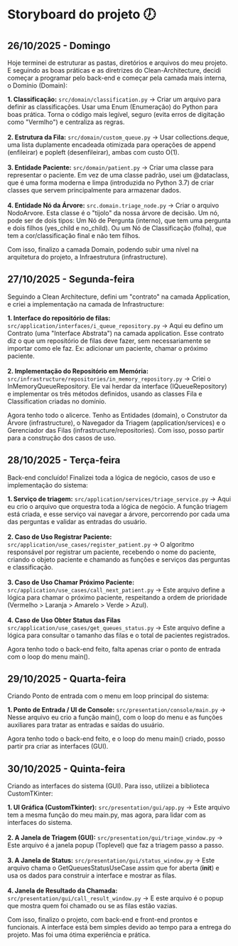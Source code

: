 # Storyboard do projeto 🕖

## 26/10/2025 - Domingo
Hoje terminei de estruturar as pastas, diretórios e arquivos do meu projeto. E seguindo as boas práticas e as diretrizes do Clean-Architecture, decidi começar a programar pelo back-end e começar pela camada mais interna, o Domínio (Domain):

<strong>1. Classificação:</strong> ```src/domain/classification.py``` → Criar um arquivo para definir as classificações. Usar uma Enum (Enumeração) do Python para boas prática. Torna o código mais legível, seguro (evita erros de digitação como "Vermlho") e centraliza as regras. <br><br>
<strong>2. Estrutura da Fila:</strong> ```src/domain/custom_queue.py``` → Usar collections.deque, uma lista duplamente encadeada otimizada para operações de append (enfileirar) e popleft (desenfileirar), ambas com custo O(1). <br><br>
<strong>3. Entidade Paciente:</strong> ```src/domain/patient.py``` → Criar uma classe para representar o paciente. Em vez de uma classe padrão, usei um @dataclass, que é uma forma moderna e limpa (introduzida no Python 3.7) de criar classes que servem principalmente para armazenar dados. <br><br>
<strong>4. Entidade Nó da Árvore:</strong> ```src.domain.triage_node.py``` → Criar o arquivo NodoArvore. Esta classe é o "tijolo" da nossa árvore de decisão. Um nó, pode ser de dois tipos: Um Nó de Pergunta (interno), que tem uma pergunta e dois filhos (yes_child e no_child). Ou um Nó de Classificação (folha), que tem a cor/classificação final e não tem filhos.

Com isso, finalizo a camada Domain, podendo subir uma nível na arquitetura do projeto, a Infraestrutura (infrastructure).

## 27/10/2025 - Segunda-feira
Seguindo a Clean Architecture, defini um "contrato" na camada Application, e criei a implementação na camada de Infrastructure:

<strong>1. Interface do repositório de filas:</strong> ```src/application/interfaces/i_queue_repository.py``` → Aqui eu defino um Contrato (uma "Interface Abstrata") na camada application. Esse contrato diz o que um repositório de filas deve fazer, sem necessariamente se importar como ele faz. Ex: adicionar um paciente, chamar o próximo paciente. <br><br>
<strong>2. Implementação do Repositório em Memória:</strong> ```src/infrastructure/repositories/in_memory_repository.py``` → Criei o InMemoryQueueRepository. Ele vai herdar da interface (IQueueRepository) e implementar os três métodos definidos, usando as classes Fila e Classification criadas no domínio.

Agora tenho todo o alicerce. Tenho as Entidades (domain), o Construtor da Árvore (infrastructure), o Navegador da Triagem (application/services) e o Gerenciador das Filas (infrastructure/repositories). Com isso, posso partir para a construção dos casos de uso.

## 28/10/2025 - Terça-feira
Back-end concluído! Finalizei toda a lógica de negócio, casos de uso e implementação do sistema:

<strong>1. Serviço de triagem:</strong> ```src/application/services/triage_service.py``` → Aqui eu crio o arquivo que orquestra toda a lógica de negócio. A função triagem está criada, e esse serviço vai navegar a árvore, percorrendo por cada uma das perguntas e validar as entradas do usuário. <br><br>
<strong>2. Caso de Uso Registrar Paciente:</strong> ```src/application/use_cases/register_patient.py``` → O algoritmo responsável por registrar um paciente, recebendo o nome do paciente, criando o objeto paciente e chamando as funções e serviços das perguntas e classificação. <br><br>
<strong>3. Caso de Uso Chamar Próximo Paciente:</strong> ```src/application/use_cases/call_next_patient.py``` → Este arquivo define a lógica para chamar o próximo paciente, respeitando a ordem de prioridade (Vermelho > Laranja > Amarelo > Verde > Azul). <br><br>
<strong>4. Caso de Uso Obter Status das Filas</strong> ```src/application/use_cases/get_queues_status.py``` → Este arquivo define a lógica para consultar o tamanho das filas e o total de pacientes registrados.

Agora tenho todo o back-end feito, falta apenas criar o ponto de entrada com o loop do menu main().

## 29/10/2025 - Quarta-feira
Criando Ponto de entrada com o menu em loop principal do sistema:

<strong>1. Ponto de Entrada / UI de Console:</strong> ```src/presentation/console/main.py``` → Nesse arquivo eu crio a função main(), com o loop do menu e as funções auxiliares para tratar as entradas e saídas do usuário.

Agora tenho todo o back-end feito, e o loop do menu main() criado, posso partir pra criar as interfaces (GUI).

## 30/10/2025 - Quinta-feira
Criando as interfaces do sistema (GUI). Para isso, utilizei a biblioteca CustomTKinter:

<strong>1. UI Gráfica (CustomTkinter):</strong> ```src/presentation/gui/app.py``` → Este arquivo tem a mesma função do meu main.py, mas agora, para lidar com as interfaces do sistema. <br><br>
<strong>2. A Janela de Triagem (GUI):</strong> ```src/presentation/gui/triage_window.py``` → Este arquivo é a janela popup (Toplevel) que faz a triagem passo a passo. <br><br>
<strong>3. A Janela de Status:</strong> ```src/presentation/gui/status_window.py``` → Este arquivo chama o GetQueuesStatusUseCase assim que for aberta (__init__) e usa os dados para construir a interface e mostrar as filas. <br><br>
<strong>4. Janela de Resultado da Chamada:</strong> ```src/presentation/gui/call_result_window.py``` → E este arquivo é o popup que mostra quem foi chamado ou se as filas estão vazias.

Com isso, finalizo o projeto, com back-end e front-end prontos e funcionais. A interface está bem simples devido ao tempo para a entrega do projeto. Mas foi uma ótima experiência e prática.